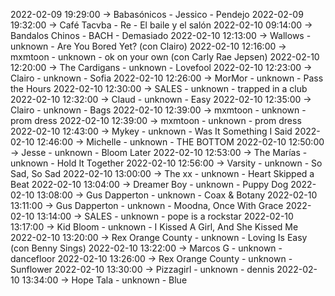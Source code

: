 2022-02-09 19:29:00 -> Babasónicos - Jessico - Pendejo
2022-02-09 19:32:00 -> Café Tacvba - Re - El baile y el salón
2022-02-10 09:14:00 -> Bandalos Chinos - BACH - Demasiado
2022-02-10 12:13:00 -> Wallows - unknown - Are You Bored Yet? (con Clairo)
2022-02-10 12:16:00 -> mxmtoon - unknown - ok on your own (con Carly Rae Jepsen)
2022-02-10 12:20:00 -> The Cardigans - unknown - Lovefool
2022-02-10 12:23:00 -> Clairo - unknown - Sofia
2022-02-10 12:26:00 -> MorMor - unknown - Pass the Hours
2022-02-10 12:30:00 -> SALES - unknown - trapped in a club
2022-02-10 12:32:00 -> Claud - unknown - Easy
2022-02-10 12:35:00 -> Clairo - unknown - Bags
2022-02-10 12:39:00 -> mxmtoon - unknown - prom dress
2022-02-10 12:39:00 -> mxmtoon - unknown - prom dress
2022-02-10 12:43:00 -> Mykey - unknown - Was It Something I Said
2022-02-10 12:46:00 -> Michelle - unknown - THE BOTTOM
2022-02-10 12:50:00 -> Jesse - unknown - Bloom Later
2022-02-10 12:53:00 -> The Marías - unknown - Hold It Together
2022-02-10 12:56:00 -> Varsity - unknown - So Sad, So Sad
2022-02-10 13:00:00 -> The xx - unknown - Heart Skipped a Beat
2022-02-10 13:04:00 -> Dreamer Boy - unknown - Puppy Dog
2022-02-10 13:08:00 -> Gus Dapperton - unknown - Coax & Botany
2022-02-10 13:11:00 -> Gus Dapperton - unknown - Moodna, Once With Grace
2022-02-10 13:14:00 -> SALES - unknown - pope is a rockstar
2022-02-10 13:17:00 -> Kid Bloom - unknown - I Kissed A Girl, And She Kissed Me
2022-02-10 13:20:00 -> Rex Orange County - unknown - Loving Is Easy (con Benny Sings)
2022-02-10 13:22:00 -> Marcos G - unknown - dancefloor
2022-02-10 13:26:00 -> Rex Orange County - unknown - Sunflower
2022-02-10 13:30:00 -> Pizzagirl - unknown - dennis
2022-02-10 13:34:00 -> Hope Tala - unknown - Blue

